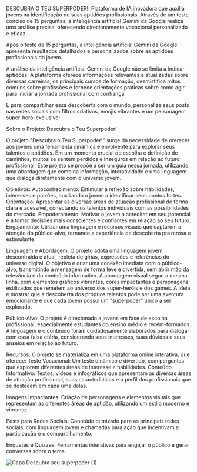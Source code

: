 DESCUBRA O TEU SUPERPODER!: Plataforma de IA inovadora que auxilia jovens na identificação de suas aptidões profissionais. Através de um teste conciso de 15 perguntas, a inteligência artificial Gemini da Google realiza uma análise precisa, oferecendo direcionamento vocacional personalizado e eficaz.

Após o teste de 15 perguntas, a inteligência artificial Gemini da Google apresenta resultados detalhados e personalizados sobre as aptidões profissionais do jovem.

A análise da inteligência artificial Gemini da Google não se limita a indicar aptidões. A plataforma oferece informações relevantes e atualizadas sobre diversas carreiras, os principais cursos de formação, desmistifica mitos comuns sobre profissões e fornece orientações práticas sobre como agir para iniciar a jornada profissional com confiança. 

E para compartilhar essa descoberta com o mundo, personalize seus posts nas redes sociais com filtros criativos, emojis vibrantes e um personagem super-herói exclusivo!

Sobre o Projeto: Descubra o Teu Superpoder!

O projeto "Descubra o Teu Superpoder!" surge da necessidade de oferecer aos jovens uma ferramenta dinâmica e envolvente para explorar seus talentos e aptidões. Em um momento crucial de escolha e definição de caminhos, muitos se sentem perdidos e inseguros em relação ao futuro profissional. Este projeto se propõe a ser um guia nessa jornada, utilizando uma abordagem que combina informação, interatividade e uma linguagem que dialoga diretamente com o universo jovem.

Objetivos:
Autoconhecimento: Estimular a reflexão sobre habilidades, interesses e paixões, auxiliando o jovem a identificar seus pontos fortes.
Orientação: Apresentar as diversas áreas de atuação profissional de forma clara e acessível, conectando os talentos individuais com as possibilidades do mercado.
Empoderamento: Motivar o jovem a acreditar em seu potencial e a tomar decisões mais conscientes e confiantes em relação ao seu futuro.
Engajamento: Utilizar uma linguagem e recursos visuais que capturem a atenção do público-alvo, tornando a experiência de descoberta prazerosa e estimulante.

Linguagem e Abordagem:
O projeto adota uma linguagem jovem, descontraída e atual, repleta de gírias, expressões e referências do universo digital. O objetivo é criar uma conexão imediata com o público-alvo, transmitindo a mensagem de forma leve e divertida, sem abrir mão da relevância e do conteúdo informativo.
A abordagem visual segue a mesma linha, com elementos gráficos vibrantes, cores impactantes e personagens estilizados que remetem ao universo dos super-heróis e dos games. A ideia é mostrar que a descoberta dos próprios talentos pode ser uma aventura emocionante e que cada jovem possui um "superpoder" único a ser explorado.

Público-Alvo:
O projeto é direcionado a jovens em fase de escolha profissional, especialmente estudantes do ensino médio e recém-formados. A linguagem e o conteúdo foram cuidadosamente elaborados para dialogar com essa faixa etária, considerando seus interesses, suas dúvidas e seus anseios em relação ao futuro.

Recursos:
O projeto se materializa em uma plataforma online interativa, que oferece:
Teste Vocacional: Um teste dinâmico e divertido, com perguntas que exploram diferentes áreas de interesse e habilidades.
Conteúdo Informativo: Textos, vídeos e infográficos que apresentam as diversas áreas de atuação profissional, suas características e o perfil dos profissionais que se destacam em cada uma delas.

Imagens Impactantes: Criação de personagens e elementos visuais que representam as diferentes áreas de aptidão, utilizando um estilo moderno e vibrante.

Posts para Redes Sociais: Conteúdo otimizado para as principais redes sociais, com linguagem jovem e chamadas para ação que incentivam a participação e o compartilhamento.

Enquetes e Quizzes: Ferramentas interativas para engajar o público e gerar conversas sobre o tema.


![Capa Descubra seu superpoder (1)](https://github.com/user-attachments/assets/c4822124-6250-4b99-bf90-edd670fddf43)
